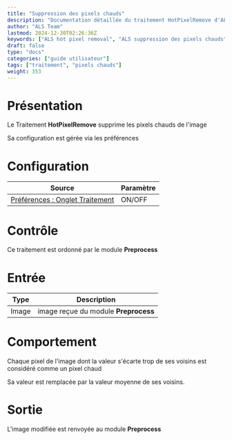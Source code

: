 ```yaml
---
title: "Suppression des pixels chauds"
description: "Documentation détaillée du traitement HotPixelRemove d'ALS"
author: "ALS Team"
lastmod: 2024-12-30T02:26:36Z
keywords: ["ALS hot pixel removal", "ALS suppression des pixels chauds"]
draft: false
type: "docs"
categories: ["guide utilisateur"] 
tags: ["traitement", "pixels chauds"]
weight: 353
---
```


# Présentation

Le Traitement **HotPixelRemove** supprime les pixels chauds de l'image

Sa configuration est gérée via les préférences

# Configuration

| Source                                                                         | Paramètre |
|--------------------------------------------------------------------------------|-----------|
| [Préférences : Onglet Traitement](../../../preferences/processing/#hot-remove) | ON/OFF    |  

# Contrôle

Ce traitement est ordonné par le module **Preprocess**

# Entrée

| Type  | Description                                  |
|-------|----------------------------------------------|
| Image | image reçue du module **Preprocess** |


# Comportement

Chaque pixel de l'image dont la valeur s'écarte trop de ses voisins est considéré comme un pixel chaud 

Sa valeur est remplacée par la valeur moyenne de ses voisins.

# Sortie

L'image modifiée est renvoyée au module **Preprocess**

